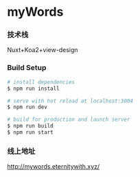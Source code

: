 # myWords

### 技术栈

Nuxt+Koa2+view-design

### Build Setup

``` bash
# install dependencies
$ npm run install

# serve with hot reload at localhost:3004
$ npm run dev

# build for production and launch server
$ npm run build
$ npm run start
```

### 线上地址

http://mywords.eternitywith.xyz/
